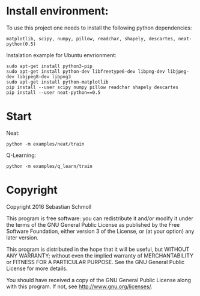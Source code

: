 # Install environment:

To use this project one needs to install the following python dependencies:
```
matplotlib, scipy, numpy, pillow, readchar, shapely, descartes, neat-python(0.5)
```

Instalation example for Ubuntu envrionment:
```
sudo apt-get install python3-pip
sudo apt-get install python-dev libfreetype6-dev libpng-dev libjpeg-dev libjpeg8-dev libpng3
sudo apt-get install python-matplotlib
pip install --user scipy numpy pillow readchar shapely descartes
pip install --user neat-python==0.5
```


# Start

Neat:
```
python -m examples/neat/train
```

Q-Learning:
```
python -m examples/q_learn/train
```


# Copyright
Copyright 2016 Sebastian Schmoll

This program is free software: you can redistribute it and/or modify
it under the terms of the GNU General Public License as published by
the Free Software Foundation, either version 3 of the License, or
(at your option) any later version.

This program is distributed in the hope that it will be useful,
but WITHOUT ANY WARRANTY; without even the implied warranty of
MERCHANTABILITY or FITNESS FOR A PARTICULAR PURPOSE.  See the
GNU General Public License for more details.

You should have received a copy of the GNU General Public License
along with this program.  If not, see <http://www.gnu.org/licenses/>.
